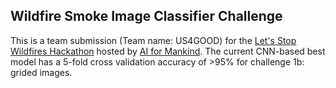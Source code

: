 ## Wildfire Smoke Image Classifier Challenge

This is a team submission (Team name: US4GOOD) for the [Let's Stop Wildfires Hackathon](https://github.com/aiformankind/lets-stop-wildfires-hackathon) hosted by [AI for Mankind](https://www.meetup.com/AI-for-Mankind/). The current CNN-based best model has a 5-fold cross validation accuracy of >95% for challenge 1b: grided images. 
